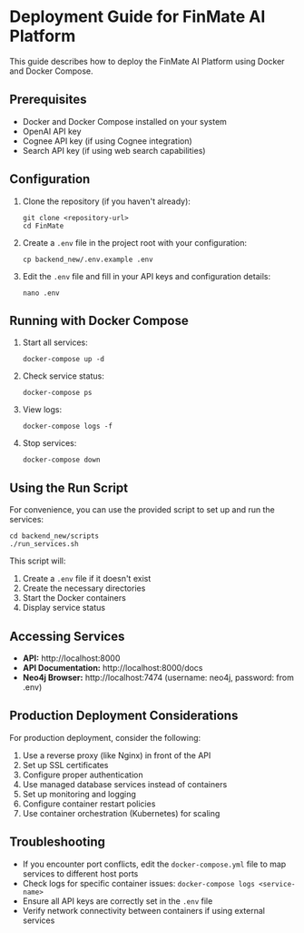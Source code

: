 # Deployment Guide for FinMate AI Platform

This guide describes how to deploy the FinMate AI Platform using Docker and Docker Compose.

## Prerequisites

- Docker and Docker Compose installed on your system
- OpenAI API key
- Cognee API key (if using Cognee integration)
- Search API key (if using web search capabilities)

## Configuration

1. Clone the repository (if you haven't already):
   ```
   git clone <repository-url>
   cd FinMate
   ```

2. Create a `.env` file in the project root with your configuration:
   ```
   cp backend_new/.env.example .env
   ```

3. Edit the `.env` file and fill in your API keys and configuration details:
   ```
   nano .env
   ```

## Running with Docker Compose

1. Start all services:
   ```
   docker-compose up -d
   ```

2. Check service status:
   ```
   docker-compose ps
   ```

3. View logs:
   ```
   docker-compose logs -f
   ```

4. Stop services:
   ```
   docker-compose down
   ```

## Using the Run Script

For convenience, you can use the provided script to set up and run the services:

```
cd backend_new/scripts
./run_services.sh
```

This script will:
1. Create a `.env` file if it doesn't exist
2. Create the necessary directories
3. Start the Docker containers
4. Display service status

## Accessing Services

- **API:** http://localhost:8000
- **API Documentation:** http://localhost:8000/docs
- **Neo4j Browser:** http://localhost:7474 (username: neo4j, password: from .env)

## Production Deployment Considerations

For production deployment, consider the following:

1. Use a reverse proxy (like Nginx) in front of the API
2. Set up SSL certificates
3. Configure proper authentication
4. Use managed database services instead of containers
5. Set up monitoring and logging
6. Configure container restart policies
7. Use container orchestration (Kubernetes) for scaling

## Troubleshooting

- If you encounter port conflicts, edit the `docker-compose.yml` file to map services to different host ports
- Check logs for specific container issues: `docker-compose logs <service-name>`
- Ensure all API keys are correctly set in the `.env` file
- Verify network connectivity between containers if using external services 
